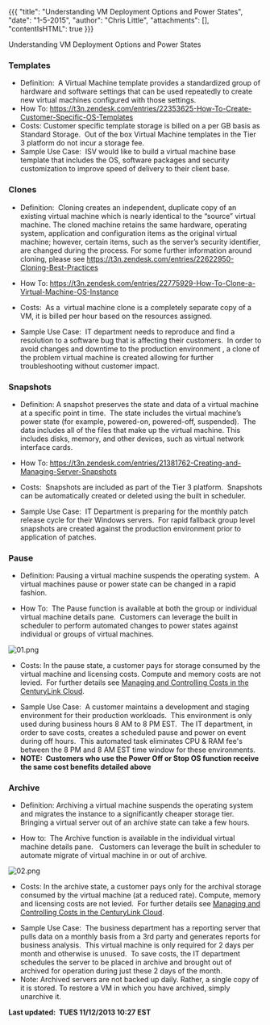 {{{
  "title": "Understanding VM Deployment Options and Power States",
  "date": "1-5-2015",
  "author": "Chris Little",
  "attachments": [],
  "contentIsHTML": true
}}}

Understanding VM Deployment Options and Power States
<h3>Templates</h3>
<ul>
  <li>Definition: &nbsp;A Virtual Machine template provides a standardized group of hardware and software settings that can be used repeatedly to create new virtual machines configured with those settings.</li>
  <li>How To: <a href="https://t3n.zendesk.com/entries/22353625-How-To-Create-Customer-Specific-OS-Templates" target="_blank">https://t3n.zendesk.com/entries/22353625-How-To-Create-Customer-Specific-OS-Templates</a>
  </li>
  <li>Costs: Customer specific template storage is billed on a per GB basis as Standard Storage. &nbsp;Out of the box Virtual Machine templates in the Tier 3 platform do not incur a storage fee. &nbsp;</li>
  <li>Sample Use Case: &nbsp;ISV would like to build a virtual machine base template that includes the OS, software packages and security customization to improve speed of delivery to their client base. &nbsp;</li>
</ul>
<h3>Clones</h3>
<ul>
  <li>
    <p>Definition: &nbsp;Cloning creates an independent, duplicate copy of an existing virtual machine which is nearly identical to the “source” virtual machine. The cloned machine retains the same hardware, operating system, application and configuration
      items as the original virtual machine; however, certain items, such as the server’s security identifier, are changed during the process. For some further information around cloning, please see <a href="https://t3n.zendesk.com/entries/22622950-Cloning-Best-Practices"
      target="_blank">https://t3n.zendesk.com/entries/22622950-Cloning-Best-Practices</a>
    </p>
  </li>
  <li>
    <p>How To: <a href="https://t3n.zendesk.com/entries/22775929-How-To-Clone-a-Virtual-Machine-OS-Instance" target="_blank">https://t3n.zendesk.com/entries/22775929-How-To-Clone-a-Virtual-Machine-OS-Instance</a>
    </p>
  </li>
  <li>
    <p>Costs: &nbsp;As a &nbsp;virtual machine clone is a completely separate copy of a VM, it is billed per hour based on the resources assigned. &nbsp;</p>
  </li>
  <li>Sample Use Case: &nbsp;IT department needs to reproduce and find a resolution to a software bug that is affecting their customers. &nbsp;In order to avoid changes and downtime to the production environment , a clone of the problem virtual machine is
    created allowing for further troubleshooting without customer impact. &nbsp;</li>
</ul>
<h3>Snapshots</h3>
<ul>
  <li>
    <p>Definition: A snapshot preserves the state and data of a virtual machine at a specific point in time. &nbsp;The state includes the virtual machine’s power state (for example, powered-on, powered-off, suspended). &nbsp;The data includes all of the
      files that make up the virtual machine. This includes disks, memory, and other devices, such as virtual network interface cards.</p>
  </li>
  <li>
    <p>How To: <a href="https://t3n.zendesk.com/entries/21381762-Creating-and-Managing-Server-Snapshots" target="_blank">https://t3n.zendesk.com/entries/21381762-Creating-and-Managing-Server-Snapshots</a>
    </p>
  </li>
  <li>
    <p>Costs: &nbsp;Snapshots are included as part of the Tier 3 platform. &nbsp;Snapshots can be automatically created or deleted using the built in scheduler.</p>
  </li>
  <li>Sample Use Case: &nbsp;IT Department is preparing for the monthly patch release cycle for their Windows servers. &nbsp;For rapid fallback group level snapshots are created against the production environment prior to application of patches. &nbsp;</li>
</ul>
<h3>Pause&nbsp;</h3>
<ul>
  <li>
    <p>Definition: Pausing a virtual machine suspends the operating system. &nbsp;A virtual machines pause or power state can be changed in a rapid fashion.</p>
  </li>
  <li>
    <p>How To: &nbsp;The Pause function is available at both the group or individual virtual machine details pane. &nbsp;Customers can leverage the built in scheduler to perform automated changes to power states against individual or groups of virtual machines.
      &nbsp;</p>
  </li>
</ul>
<p><img src="https://t3n.zendesk.com/attachments/token/LaIWCmiv5gXqZKsLTKbtAJD3U/?name=01.png" alt="01.png" />
</p>
<ul>
  <li>
    <p>Costs: In the pause state, a customer pays for storage consumed by the virtual machine and licensing costs. Compute and memory costs are not levied. &nbsp;For further details see&nbsp;<a href="https://t3n.zendesk.com/entries/23227276-Managing-and-Controlling-Costs-in-the-Tier-3-Cloud"
      target="_blank">Managing and Controlling Costs in the CenturyLink Cloud</a>.</p>
  </li>
  <li>Sample Use Case: &nbsp;A customer maintains a development and staging environment for their production workloads. &nbsp;This environment is only used during business hours 8 AM to 8 PM EST. &nbsp;The IT department, in order to save costs, creates a
    scheduled pause and power on event during off hours. &nbsp;This automated task eliminates CPU &amp; RAM fee's between the 8 PM and 8 AM EST time window for these environments.</li>
  <li><strong>NOTE: &nbsp;Customers who use the Power Off or Stop OS function receive the same cost benefits detailed above</strong>
  </li>
</ul>
<p>
  <a name="archive"></a>
</p>
<h3>Archive</h3>
<ul>
  <li>
    <p>Definition: Archiving a virtual machine suspends the operating system and migrates the instance to a significantly cheaper storage tier. Bringing a virtual server out of an archive state can take a few hours.</p>
  </li>
  <li>
    <p>How to: &nbsp;The Archive function is available in the individual virtual machine details pane. &nbsp; Customers can leverage the built in scheduler to automate migrate of virtual machine in or out of archive.</p>
  </li>
</ul>
<p><img src="https://t3n.zendesk.com/attachments/token/CEst2oMljyDImt4Pa4JtIQQTD/?name=02.png" alt="02.png" />
</p>
<ul>
  <li>
    <p>Costs: In the archive state, a customer pays only for the archival storage consumed by the virtual machine (at a reduced rate). Compute, memory and licensing costs are not levied. &nbsp;For further details see&nbsp;<a href="https://t3n.zendesk.com/entries/57443680-Managing-and-Controlling-Costs-in-CenturyLink-Cloud"
      target="_blank">Managing and Controlling Costs in the CenturyLink Cloud</a>.</p>
  </li>
  <li>Sample Use Case: &nbsp;The business department has a reporting server that pulls data on a monthly basis from a 3rd party and generates reports for business analysis. &nbsp;This virtual machine is only required for 2 days per month and otherwise is
    unused. &nbsp;To save costs, the IT department schedules the server to be placed in archive and brought out of archived for operation during just these 2 days of the month. &nbsp;</li>
  <li>Note: Archived servers are not backed up daily. Rather, a single copy of it is stored. To restore a VM in which you have archived, simply unarchive it.&nbsp;</li>
</ul>
<p><strong>Last updated: &nbsp;TUES 11/12/2013 10:27 EST</strong>
</p>